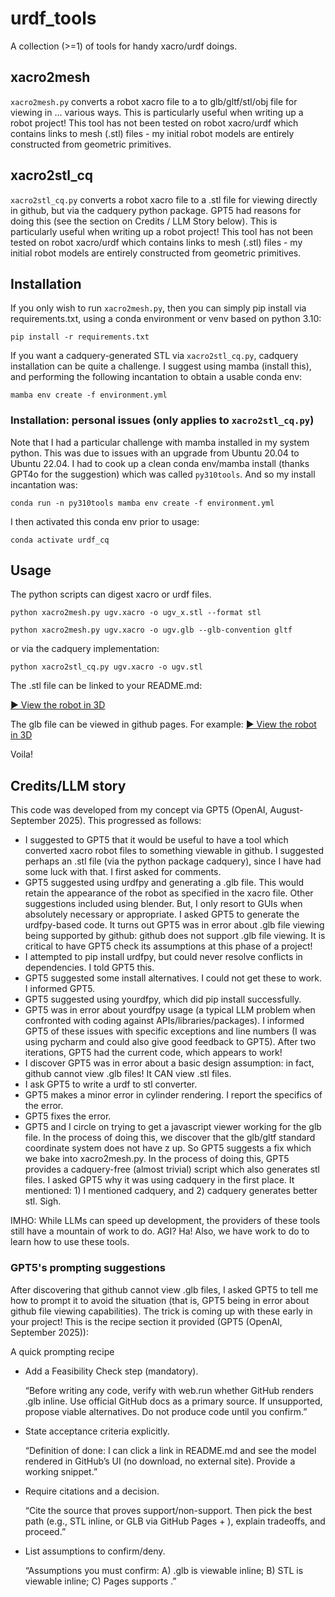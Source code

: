 # urdf_tools
A collection (>=1) of tools for handy xacro/urdf doings. 

## xacro2mesh

```xacro2mesh.py``` converts a robot xacro file to a to glb/gltf/stl/obj file for viewing in ... various ways. This is particularly useful when writing up a robot project! This tool has not been tested on robot xacro/urdf which contains links to mesh (.stl) files - my initial robot models are entirely constructed from geometric primitives. 

## xacro2stl_cq

```xacro2stl_cq.py``` converts a robot xacro file to a .stl file for viewing directly in github, but via the cadquery python package. GPT5 had reasons for doing this (see the section on Credits / LLM Story below). This is particularly useful when writing up a robot project! This tool has not been tested on robot xacro/urdf  which contains links to mesh (.stl) files - my initial robot models are entirely constructed from geometric primitives. 

## Installation

If you only wish to run ```xacro2mesh.py```, then you can simply pip install via requirements.txt, using a conda environment or venv based on python 3.10:

```pip install -r requirements.txt```

If you want a cadquery-generated STL via ```xacro2stl_cq.py```, cadquery installation can be quite a challenge. I suggest using mamba (install this), and performing the following incantation to obtain a usable conda env:

```mamba env create -f environment.yml```

### Installation: personal issues (only applies to ```xacro2stl_cq.py```)
Note that I had a particular challenge with mamba installed in my system python. This was due to issues with an upgrade from Ubuntu 20.04 to Ubuntu 22.04. I had to cook up a clean conda env/mamba install (thanks GPT4o for the suggestion) which was called ```py310tools```. And so my install incantation was:

```conda run -n py310tools mamba env create -f environment.yml```

I then activated this conda env prior to usage:

```conda activate urdf_cq```

## Usage

The python scripts can digest xacro or urdf files. 

```python xacro2mesh.py ugv.xacro -o ugv_x.stl --format stl```

```python xacro2mesh.py ugv.xacro -o ugv.glb --glb-convention gltf```

or via the cadquery implementation:

```python xacro2stl_cq.py ugv.xacro -o ugv.stl```


The .stl file can be linked to your README.md:

[▶️ View the robot in 3D](./ugv.stl)

The glb file can be viewed in github pages. For example:
[▶️ View the robot in 3D](https://stuartgjohnson.github.io/urdf_tools/)

Voila!

## Credits/LLM story

This code was developed from my concept via GPT5 (OpenAI, August-September 2025). This progressed as follows:

- I suggested to GPT5 that it would be useful to have a tool which converted xacro robot files to something viewable in github. I suggested perhaps an .stl file (via the python package cadquery), since I have had some luck with that. I first asked for comments.
- GPT5 suggested using urdfpy and generating a .glb file. This would retain the appearance of the robot as specified in the xacro file. Other suggestions included using blender. But, I only resort to GUIs when absolutely necessary or appropriate. I asked GPT5 to generate the urdfpy-based code. It turns out GPT5 was in error about .glb file viewing being supported by github: github does not support .glb file viewing. It is critical to have GPT5 check its assumptions at this phase of a project!
- I attempted to pip install urdfpy, but could never resolve conflicts in dependencies. I told GPT5 this.
- GPT5 suggested some install alternatives. I could not get these to work. I informed GPT5.
- GPT5 suggested using yourdfpy, which did pip install successfully.
- GPT5 was in error about yourdfpy usage (a typical LLM problem when confronted with coding against APIs/libraries/packages). I informed GPT5 of these issues with specific exceptions and line numbers (I was using pycharm and could also give good feedback to GPT5). After two iterations, GPT5 had the current code, which appears to work!
- I discover GPT5 was in error about a basic design assumption: in fact, github cannot view .glb files! It CAN view .stl files.
- I ask GPT5 to write a urdf to stl converter.
- GPT5 makes a minor error in cylinder rendering. I report the specifics of the error.
- GPT5 fixes the error.
- GPT5 and I circle on trying to get a javascript viewer working for the glb file. In the process of doing this, we discover that the glb/gltf standard coordinate system does not have z up. So GPT5 suggests a fix which we bake into xacro2mesh.py. In the process of doing this, GPT5 provides a cadquery-free (almost trivial) script which also generates stl files. I asked GPT5 why it was using cadquery in the first place. It mentioned: 1) I mentioned cadquery, and 2) cadquery generates better stl. Sigh.

IMHO: While LLMs can speed up development, the providers of these tools still have a mountain of work to do. AGI? Ha! Also, we have work to do to learn how to use these tools. 

### GPT5's prompting suggestions

After discovering that github cannot view .glb files, I asked GPT5 to tell me how to prompt it to avoid the situation (that is, GPT5 being in error about github file viewing capabilities). The trick is coming up with these early in your project! This is the recipe section it provided (GPT5 (OpenAI, September 2025)):

A quick prompting recipe

- Add a Feasibility Check step (mandatory).

  “Before writing any code, verify with web.run whether GitHub renders .glb inline. Use official GitHub docs as a primary source. If unsupported, propose viable alternatives. Do not produce code until you confirm.”

- State acceptance criteria explicitly.

  “Definition of done: I can click a link in README.md and see the model rendered in GitHub’s UI (no download, no external site). Provide a working snippet.”

- Require citations and a decision.

  “Cite the source that proves support/non-support. Then pick the best path (e.g., STL inline, or GLB via GitHub Pages + <model-viewer>), explain tradeoffs, and proceed.”

- List assumptions to confirm/deny.

  “Assumptions you must confirm: A) .glb is viewable inline; B) STL is viewable inline; C) Pages supports <model-viewer>.”



